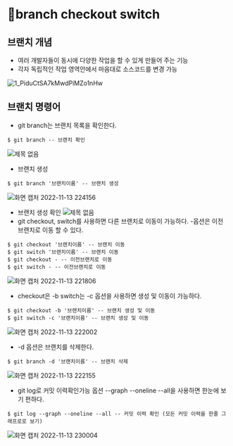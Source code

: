 # 📌branch checkout switch 
## 브랜치 개념
- 여러 개발자들이 동시에 다양한 작업을 할 수 있게 만들어 주는 기능
- 각자 독립적인 작업 영역안에서 마음대로 소스코드를 변경 가능
 
![1_PiduCtSA7kMwdPiMZo1nHw](https://user-images.githubusercontent.com/105197524/201524623-5006b04a-5d26-4100-b597-b36cb0e76441.jpg)

## 브랜치 명령어
- git branch는 브랜치 목록을 확인한다.
```
$ git branch -- 브랜치 확인
```
![제목 없음](https://user-images.githubusercontent.com/105197524/201523476-66a2a5ee-c3ab-4d2c-8bc5-63cdfd2024fd.png)
- 브랜치 생성
```
$ git branch '브랜치이름' -- 브랜치 생성
```
![화면 캡처 2022-11-13 224156](https://user-images.githubusercontent.com/105197524/201524835-5f6675e3-e13c-4c9d-989f-96a35de2930b.png)
- 브랜치 생성 확인
![제목 없음](https://user-images.githubusercontent.com/105197524/201523584-61f1f58f-e7b0-45ad-880d-2d8f1a8b2b91.png)
- git checkout, switch를 사용하면 다른 브랜치로 이동이 가능하다. -옵션은 이전 브랜치로 이동 할 수 있다.
```
$ git checkout '브랜치이름' -- 브랜치 이동
$ git switch '브랜치이름' -- 브랜치 이동
$ git checkout - -- 이전브랜치로 이동
$ git switch - -- 이전브랜치로 이동
```
![화면 캡처 2022-11-13 221806](https://user-images.githubusercontent.com/105197524/201523744-5894456a-2509-4852-ba8e-e4aa8b667290.png)
- checkout은 -b switch는 -c 옵션을 사용하면 생성 및 이동이 가능하다.
```
$ git checkout -b '브랜치이름' -- 브랜치 생성 및 이동
$ git switch -c '브랜치이름' -- 브랜치 생성 및 이동
```
![화면 캡처 2022-11-13 222002](https://user-images.githubusercontent.com/105197524/201523796-507e4bb4-9e5a-4fa3-b9da-22a5293aa8af.png)
- -d 옵션은 브랜치를 삭제한다.
```
$ git branch -d '브랜치이름' -- 브랜치 삭제
```
![화면 캡처 2022-11-13 222155](https://user-images.githubusercontent.com/105197524/201523878-21cf4921-ba8f-4509-8b13-4be55fb4cd88.png)
- git log로 커밋 이력확인가능 옵션 --graph --oneline --all을 사용하면 한눈에 보기 편하다.
```
$ git log --graph --oneline --all -- 커밋 이력 확인 (모든 커밋 이력을 한줄 그래프로로 보기)
```
![화면 캡처 2022-11-13 230004](https://user-images.githubusercontent.com/105197524/201525710-d3b28bdb-8dcd-40fb-9e4b-a2a2a1bf97d9.png)
